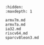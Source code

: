 <!-- hal -->

```{include} README.md
```

```{toctree}
:hidden:
:maxdepth: 1

armv7m.md
armv7a.md
ia32.md
riscv64.md
sparcv8leon3.md
```
